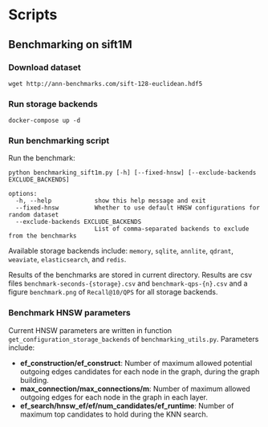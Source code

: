 # Scripts

## Benchmarking on sift1M

### Download dataset

```shell
wget http://ann-benchmarks.com/sift-128-euclidean.hdf5
```

### Run storage backends

```shell
docker-compose up -d
```

### Run benchmarking script

Run the benchmark:

```
python benchmarking_sift1m.py [-h] [--fixed-hnsw] [--exclude-backends EXCLUDE_BACKENDS]

options:
  -h, --help            show this help message and exit
  --fixed-hnsw          Whether to use default HNSW configurations for random dataset
  --exclude-backends EXCLUDE_BACKENDS
                        List of comma-separated backends to exclude from the benchmarks
```

Available storage backends include: `memory`, `sqlite`, `annlite`, `qdrant`, `weaviate`, `elasticsearch`, and `redis`.

Results of the benchmarks are stored in current directory. Results are csv files `benchmark-seconds-{storage}.csv` and `benchmark-qps-{n}.csv` and a figure `benchmark.png` of `Recall@10/QPS` for all storage backends.


### Benchmark HNSW parameters

Current HNSW parameters are written in function `get_configuration_storage_backends` of `benchmarking_utils.py`. Parameters include:

- **ef_construction/ef_construct**: Number of maximum allowed potential outgoing edges candidates for each node in the graph, during the graph building. 
- **max_connection/max_connections/m**: Number of maximum allowed outgoing edges for each node in the graph in each layer.
- **ef_search/hnsw_ef/ef/num_candidates/ef_runtime**: Number of maximum top candidates to hold during the KNN search.



